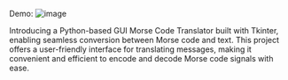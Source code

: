 Demo:
![image](https://github.com/CuriousRajvi/Projects/assets/66167509/d517bc92-0e8e-4fca-a413-ec5faa5fff55)

Introducing a Python-based GUI Morse Code Translator built with Tkinter, enabling seamless conversion between Morse code and text. This project offers a user-friendly interface for translating messages, making it convenient and efficient to encode and decode Morse code signals with ease.
